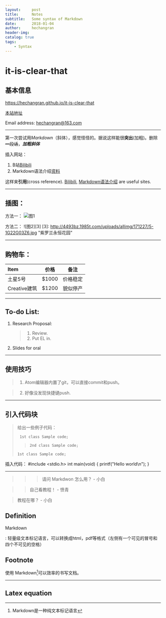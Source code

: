 ```yaml
---
layout:     post
title:      Notes
subtitle:   Some syntax of Markdown
date:       2018-01-04
author:     hechangran
header-img:
catalog: true
tags:
    - Syntax
---
```


# it-is-clear-that

## 基本信息
<https://hechangran.github.io/it-is-clear-that>

[本站地址](https://hechangran.github.io/it-is-clear-that/ "Page")

Email address:
<hechangran@163.com>

---

第一次尝试用*Markdown*（斜体），感觉怪怪的。据说这样能很**突出**(加粗)。删除~~一段话~~，***加粗斜体***

插入网站：
1. B站[Bilibili](https://www.bilibili.com/ "FA♂")
2. Markdown语法介绍[资料](http://blog.leanote.com/post/freewalk/Markdown-%E8%AF%AD%E6%B3%95%E6%89%8B%E5%86%8C)


这样来**引用**(cross reference).
[Bilibili][1], [Markdown语法介绍][2] are useful sites.

[1]:https://www.bilibili.com/ "B站"

[2]:http://blog.leanote.com/post/freewalk/Markdown-%E8%AF%AD%E6%B3%95%E6%89%8B%E5%86%8C "Markdown语法介绍"

---

## 插图：
方法一：
![图1](http://4493bz.1985t.com/uploads/allimg/171227/5-1G22G03Z6.jpg "紫罗兰永恒花园")

方法二：
![图2][3]
[3]:  http://4493bz.1985t.com/uploads/allimg/171227/5-1G22G03Z6.jpg "紫罗兰永恒花园"

---
## 购物车：

Item       | 价格      |备注
:--------  | :---:     | :---:
 土星5号    | $1000     | 价格稳定
 Creative建筑    | $1200 | 貌似停产

---
## To-do List:
1.  Research Proposal:
    > 1. Review.
    > 2. Put EL in.

2. Slides for oral

---
## 使用技巧

> 1. Atom编辑器内置了git，可以直接commit和push。

> 2. 好像没发现快捷键push.

---
## 引入代码块
> 给出一些例子代码：
>
>      1st class Sample code;
>
> >     2nd class Sample code;
>
>     1st class Sample code;

插入代码：
    #include <stdio.h>
    int main(void)
    {
        printf("Hello world\n");
    }



---
>>> 请问 Markdwon 怎么用？ - 小白

>> 自己看教程！ - 愤青

> 教程在哪？ - 小白




## Definition

Markdown

:    轻量级文本标记语言，可以转换成html，pdf等格式（左侧有一个可见的冒号和四个不可见的空格）





## Footnote

使用 Markdown[^1]可以效率的书写文档。

[^1]:Markdown是一种纯文本标记语言

---
## Latex equation
